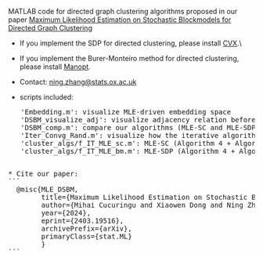 
MATLAB code for directed graph clustering algorithms proposed in our paper [Maximum Likelihood Estimation on Stochastic Blockmodels
for Directed Graph Clustering](http://arxiv.org/abs/2403.19516)

- If you implement the SDP for directed clustering, please install [CVX](https://cvxr.com/cvx/).\
- If you implement the Burer-Monteiro method for directed clustering, please install [Manopt](https://www.manopt.org/tutorial.html).

- Contact: ning.zhang@stats.ox.ac.uk

* scripts included:
<pre>
   'Embedding.m': visualize MLE-driven embedding space
   'DSBM_visualize_adj': visualize adjacency relation before & after clustering on DSBM synthetic dataset
   'DSBM_comp.m': compare our algorithms (MLE-SC and MLE-SDP) with existing directed clustering methods
   'Iter_Convg_Rand.m': visualize how the iterative algorithm (Algorithm 4 in our paper) updates the DSBM parameters
   'cluster_algs/f_IT_MLE_sc.m': MLE-SC (Algorithm 4 + Algorithm 1) in our paper
   'cluster_algs/f_IT_MLE_bm.m': MLE-SDP (Algorithm 4 + Algorithm 3) in our paper (can replace Algorithm 3 with Algorithm 2 if you prefer using SDP solver)
<pre>

* Cite our paper:
```
  @misc{MLE_DSBM,
        title={Maximum Likelihood Estimation on Stochastic Blockmodels for Directed Graph Clustering}, 
        author={Mihai Cucuringu and Xiaowen Dong and Ning Zhang},
        year={2024},
        eprint={2403.19516},
        archivePrefix={arXiv},
        primaryClass={stat.ML}
        }
```
